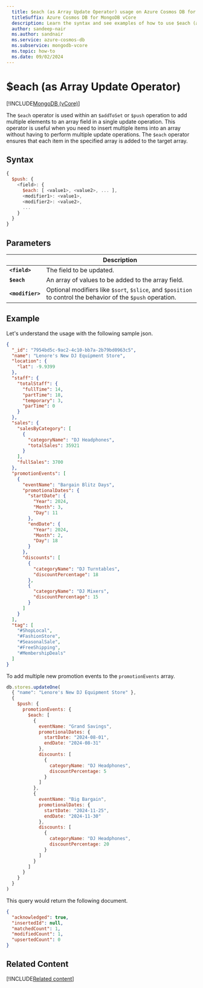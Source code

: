 ```yaml
---
  title: $each (as Array Update Operator) usage on Azure Cosmos DB for MongoDB vCore
  titleSuffix: Azure Cosmos DB for MongoDB vCore
  description: Learn the syntax and see examples of how to use $each (as Array Update) operator.
  author: sandeep-nair
  ms.author: sandnair
  ms.service: azure-cosmos-db
  ms.subservice: mongodb-vcore
  ms.topic: how-to
  ms.date: 09/02/2024
---
```

# $each (as Array Update Operator)

[!INCLUDE[MongoDB (vCore)](~/reusable-content/ce-skilling/azure/includes/cosmos-db/includes/appliesto-mongodb-vcore.md)]

The `$each` operator is used within an `$addToSet` or `$push` operation to add multiple elements to an array field in a single update operation. This operator is useful when you need to insert multiple items into an array without having to perform multiple update operations. The `$each` operator ensures that each item in the specified array is added to the target array.

## Syntax

```javascript
{
  $push: {
    <field>: {
      $each: [ <value1>, <value2>, ... ],
      <modifier1>: <value1>,
      <modifier2>: <value2>,
      ...
    }
  }
}
```

## Parameters

| | Description |
| --- | --- |
| **`<field>`**| The field to be updated.|
| **`$each`**| An array of values to be added to the array field.|
| **`<modifier>`**| Optional modifiers like `$sort`, `$slice`, and `$position` to control the behavior of the `$push` operation.|

## Example

Let's understand the usage with the following sample json.
```json
{
  "_id": "7954bd5c-9ac2-4c10-bb7a-2b79bd0963c5",
  "name": "Lenore's New DJ Equipment Store",
  "location": {
    "lat": -9.9399
  },
  "staff": {
    "totalStaff": {
      "fullTime": 14,
      "partTime": 18,
      "temporary": 3,
      "parTime": 0
    }
  },
  "sales": {
    "salesByCategory": [
      {
        "categoryName": "DJ Headphones",
        "totalSales": 35921
      }
    ],
    "fullSales": 3700
  },
  "promotionEvents": [
    {
      "eventName": "Bargain Blitz Days",
      "promotionalDates": {
        "startDate": {
          "Year": 2024,
          "Month": 3,
          "Day": 11
        },
        "endDate": {
          "Year": 2024,
          "Month": 2,
          "Day": 18
        }
      },
      "discounts": [
        {
          "categoryName": "DJ Turntables",
          "discountPercentage": 18
        },
        {
          "categoryName": "DJ Mixers",
          "discountPercentage": 15
        }
      ]
    }
  ],
  "tag": [
    "#ShopLocal",
    "#FashionStore",
    "#SeasonalSale",
    "#FreeShipping",
    "#MembershipDeals"
  ]
}
```

To add multiple new promotion events to the `promotionEvents` array.

```javascript
db.stores.updateOne(
  { "name": "Lenore's New DJ Equipment Store" },
  {
    $push: {
      promotionEvents: {
        $each: [
          {
            eventName: "Grand Savings",
            promotionalDates: {
              startDate: "2024-08-01",
              endDate: "2024-08-31"
            },
            discounts: [             
              {
                categoryName: "DJ Headphones",
                discountPercentage: 5
              }
            ]
          },
          {
            eventName: "Big Bargain",
            promotionalDates: {
              startDate: "2024-11-25",
              endDate: "2024-11-30"
            },
            discounts: [
              {
                categoryName: "DJ Headphones",
                discountPercentage: 20
              }
            ]
          }
        ]
      }
    }
  }
)
```


This query would return the following document.

```json
{
  "acknowledged": true,
  "insertedId": null,
  "matchedCount": 1,
  "modifiedCount": 1,
  "upsertedCount": 0
}

```

## Related Content
[!INCLUDE[Related content](../includes/related-content.md)]